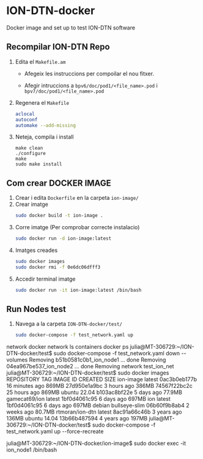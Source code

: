 # ION-DTN-docker
Docker image and set up to test ION-DTN software


## Recompilar ION-DTN Repo
1. Edita el `Makefile.am`

    * Afegeix les instruccions per compoilar el nou fitxer.

    * Afegir intruccions a `bpv6/doc/pod1/<file_name>.pod` i `bpv7/doc/pod1/<file_name>.pod`

2. Regenera el `Makefile`
    ```bash
    aclocal
    autoconf
    automake --add-missing
    ```
3. Neteja, compila i install
    ```bahs
	make clean
	./configure
	make
	sudo make install
    ```

## Com crear DOCKER IMAGE
1. Crear i edita `Dockerfile` en la carpeta `ion-image/`
2. Crear imatge 
    ```bash
    sudo docker build -t ion-image .
    ```
3. Corre imatge (Per comprobar correcte instalacio)
    ```bash
    sudo docker run -d ion-image:latest
    ```
4. Imatges creades
    ```bash
    sudo docker images
    sudo docker rmi -f 0e6dc06dfff3
    ```
5. Accedir terminal imatge
    ```bash
    sudo docker run -it ion-image:latest /bin/bash
    ```

## Run Nodes test
1. Navega a la carpeta `ION-DTN-docker/test/`
    ```bash
    sudo docker-compose -f test_network.yaml up
    ```

network
    docker network ls
containers
    docker ps
julia@MT-306729:~/ION-DTN-docker/test$ sudo docker-compose -f test_network.yaml down --volumes
Removing b51b0581c0b1_ion_node1 ... done
Removing 04ea967be537_ion_node2 ... done
Removing network test_ion_net
julia@MT-306729:~/ION-DTN-docker/test$ sudo docker images
REPOSITORY        TAG             IMAGE ID       CREATED          SIZE
ion-image         latest          0ac3b0eb177b   16 minutes ago   869MB
<none>            <none>          27d950e1a9bc   3 hours ago      386MB
<none>            <none>          74567f22bc2c   25 hours ago     869MB
ubuntu            22.04           b103ac8bf22e   5 days ago       77.9MB
gamecat69/ion     latest          1bf0d4061c95   6 days ago       697MB
ion               latest          1bf0d4061c95   6 days ago       697MB
debian            bullseye-slim   06b60f9b8ab4   2 weeks ago      80.7MB
rtmoran/ion-dtn   latest          8ac91a66c46b   3 years ago      136MB
ubuntu            14.04           13b66b487594   4 years ago      197MB
julia@MT-306729:~/ION-DTN-docker/test$ sudo docker-compose -f test_network.yaml up --force-recreate

julia@MT-306729:~/ION-DTN-docker/ion-image$ sudo docker exec -it ion_node1 /bin/bash
